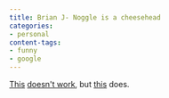 ```yaml
---
title: Brian J- Noggle is a cheesehead
categories:
- personal
content-tags:
- funny
- google
---
```


[This][1] [doesn't work][2], but [this][3] does.

   [1]: http://stlbrianj.blogspot.com/2003_05_11_archive.html#94424734
   [2]: http://www.google.com/search?q=Brian+J.+Noggle+is+a+cheesehead
   [3]: http://www.google.com/search?q=%22Admiral+Ackbar+of+the+Calamari%22
